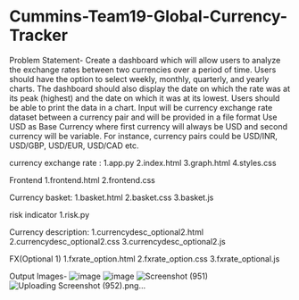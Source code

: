# Cummins-Team19-Global-Currency-Tracker
Problem Statement-
Create a dashboard which will allow users to analyze the exchange rates between two currencies
over a period of time. Users should have the option to select weekly, monthly, quarterly, and yearly
charts. The dashboard should also display the date on which the rate was at its peak (highest) and
the date on which it was at its lowest. Users should be able to print the data in a chart. Input will be
currency exchange rate dataset between a currency pair and will be provided in a file format
Use USD as Base Currency where first currency will always be USD and second currency will be
variable. For instance, currency pairs could be USD/INR, USD/GBP, USD/EUR, USD/CAD etc.

currency exchange rate :
1.app.py
2.index.html
3.graph.html
4.styles.css

Frontend
1.frontend.html
2.frontend.css

Currency basket:
1.basket.html
2.basket.css
3.basket.js

risk indicator
1.risk.py

Currency description:
1.currencydesc_optional2.html
2.currencydesc_optional2.css
3.currencydesc_optional2.js

FX(Optional 1)
1.fxrate_option.html
2.fxrate_option.css
3.fxrate_optional.js

Output Images-
![image](https://github.com/user-attachments/assets/591087f2-0016-4f61-8cef-a07fa67af735)
![image](https://github.com/user-attachments/assets/5dee7455-e395-4b16-b8da-513f5b55a22f)
![Screenshot (951)](https://github.com/user-attachments/assets/afb18966-a57e-45ba-bdf1-857e49e171b6)
![Uploading Screenshot (952).png…]()




